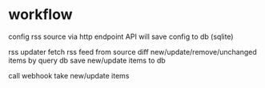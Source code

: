 

# workflow 

config rss source via http endpoint
API will save config to db (sqlite)

rss updater fetch rss feed from source
diff new/update/remove/unchanged items by query db 
save new/update items to db

call webhook take new/update items 